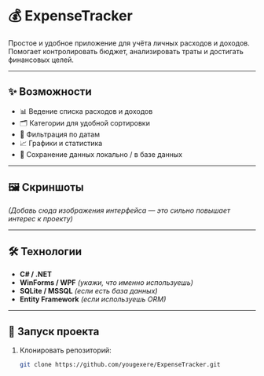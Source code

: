 # 💰 ExpenseTracker

Простое и удобное приложение для учёта личных расходов и доходов.  
Помогает контролировать бюджет, анализировать траты и достигать финансовых целей.

---

## ✨ Возможности
- 📊 Ведение списка расходов и доходов
- 🗂 Категории для удобной сортировки
- 📅 Фильтрация по датам
- 📈 Графики и статистика
- 💾 Сохранение данных локально / в базе данных

---

## 🖼 Скриншоты
*(Добавь сюда изображения интерфейса — это сильно повышает интерес к проекту)*

---

## 🛠 Технологии
- **C# / .NET**
- **WinForms / WPF** *(укажи, что именно используешь)*
- **SQLite / MSSQL** *(если есть база данных)*
- **Entity Framework** *(если используешь ORM)*

---

## 🚀 Запуск проекта
1. Клонировать репозиторий:
   ```bash
   git clone https://github.com/yougexere/ExpenseTracker.git
